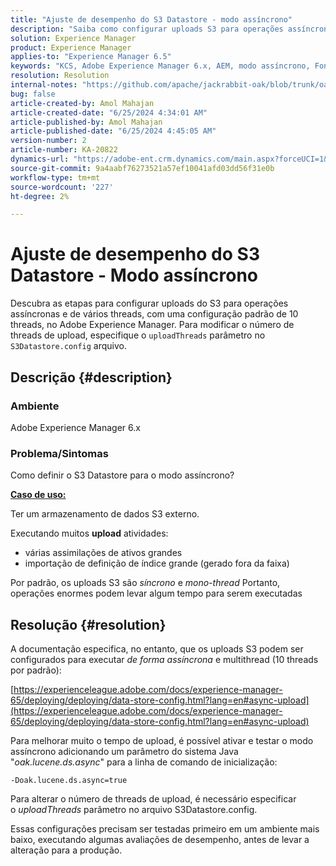 ```yaml
---
title: "Ajuste de desempenho do S3 Datastore - modo assíncrono"
description: "Saiba como configurar uploads S3 para operações assíncronas e de vários threads, que assumem o padrão de 10 threads, no Adobe Experience Manager."
solution: Experience Manager
product: Experience Manager
applies-to: "Experience Manager 6.5"
keywords: "KCS, Adobe Experience Manager 6.x, AEM, modo assíncrono, Fonte de dados S3, OSGi"
resolution: Resolution
internal-notes: "https://github.com/apache/jackrabbit-oak/blob/trunk/oak-blob-plugins/src/main/java/org/apache/jackrabbit/oak/plugins/blob/AbstractSharedCachingDataStore.java#L250"
bug: false
article-created-by: Amol Mahajan
article-created-date: "6/25/2024 4:34:01 AM"
article-published-by: Amol Mahajan
article-published-date: "6/25/2024 4:45:05 AM"
version-number: 2
article-number: KA-20822
dynamics-url: "https://adobe-ent.crm.dynamics.com/main.aspx?forceUCI=1&pagetype=entityrecord&etn=knowledgearticle&id=02653d24-ac32-ef11-840a-6045bd06eea5"
source-git-commit: 9a4aabf76273521a57ef10041afd03dd56f31e0b
workflow-type: tm+mt
source-wordcount: '227'
ht-degree: 2%

---
```


# Ajuste de desempenho do S3 Datastore - Modo assíncrono


Descubra as etapas para configurar uploads do S3 para operações assíncronas e de vários threads, com uma configuração padrão de 10 threads, no Adobe Experience Manager. Para modificar o número de threads de upload, especifique o `uploadThreads` parâmetro no `S3Datastore.config` arquivo.

## Descrição {#description}


### <b>Ambiente</b>

Adobe Experience Manager 6.x



### <b>Problema/Sintomas</b>

Como definir o S3 Datastore para o modo assíncrono?

<u><b>Caso de uso:</b></u>

Ter um armazenamento de dados S3 externo.

Executando muitos <b>upload</b> atividades:

- várias assimilações de ativos grandes
- importação de definição de índice grande (gerado fora da faixa)




Por padrão, os uploads S3 são *síncrono* e *mono-thread* Portanto, operações enormes podem levar algum tempo para serem executadas


## Resolução {#resolution}


A documentação especifica, no entanto, que os uploads S3 podem ser configurados para executar *de forma assíncrona* e multithread (10 threads por padrão):

[https://experienceleague.adobe.com/docs/experience-manager-65/deploying/deploying/data-store-config.html?lang=en#async-upload](https://experienceleague.adobe.com/docs/experience-manager-65/deploying/deploying/data-store-config.html?lang=en#async-upload)



Para melhorar muito o tempo de upload, é possível ativar e testar o modo assíncrono adicionando um parâmetro do sistema Java &quot;*oak.lucene.ds.async*&quot; para a linha de comando de inicialização:


```
-Doak.lucene.ds.async=true
```


Para alterar o número de threads de upload, é necessário especificar o *uploadThreads* parâmetro no arquivo S3Datastore.config.



Essas configurações precisam ser testadas primeiro em um ambiente mais baixo, executando algumas avaliações de desempenho, antes de levar a alteração para a produção.
